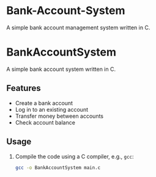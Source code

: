 # Bank-Account-System
A simple bank account management system written in C.

# BankAccountSystem

A simple bank account system written in C.

## Features
- Create a bank account
- Log in to an existing account
- Transfer money between accounts
- Check account balance

## Usage
1. Compile the code using a C compiler, e.g., `gcc`:
   ```sh
   gcc -o BankAccountSystem main.c
